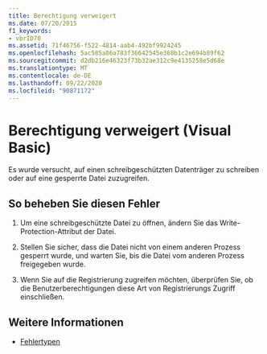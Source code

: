 ```yaml
---
title: Berechtigung verweigert
ms.date: 07/20/2015
f1_keywords:
- vbrID70
ms.assetid: 71f46756-f522-4814-aab4-492bf9924245
ms.openlocfilehash: 5ac585a86a783f36642545e368b1c2e694b89f62
ms.sourcegitcommit: d2db216e46323f73b32ae312c9e4135258e5d68e
ms.translationtype: MT
ms.contentlocale: de-DE
ms.lasthandoff: 09/22/2020
ms.locfileid: "90871172"
---
```

# <a name="permission-denied-visual-basic"></a>Berechtigung verweigert (Visual Basic)

Es wurde versucht, auf einen schreibgeschützten Datenträger zu schreiben oder auf eine gesperrte Datei zuzugreifen.  
  
## <a name="to-correct-this-error"></a>So beheben Sie diesen Fehler  
  
1. Um eine schreibgeschützte Datei zu öffnen, ändern Sie das Write-Protection-Attribut der Datei.  
  
2. Stellen Sie sicher, dass die Datei nicht von einem anderen Prozess gesperrt wurde, und warten Sie, bis die Datei vom anderen Prozess freigegeben wurde.  
  
3. Wenn Sie auf die Registrierung zugreifen möchten, überprüfen Sie, ob die Benutzerberechtigungen diese Art von Registrierungs Zugriff einschließen.  
  
## <a name="see-also"></a>Weitere Informationen

- [Fehlertypen](../../programming-guide/language-features/error-types.md)

